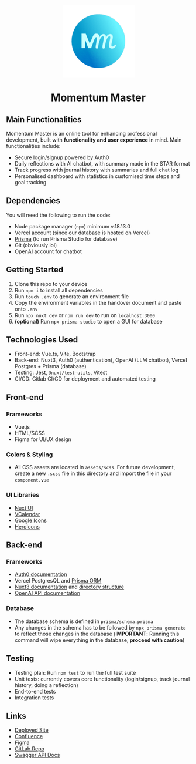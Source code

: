 <div align="center">
  <img src="./public/mmlogo-resized.png" align="center">
  <h1>Momentum Master</h1>
</div>

## Main Functionalities
Momentum Master is an online tool for enhancing professional development, built with **functionality and user experience** in mind. Main functionalities include:
- Secure login/signup powered by Auth0
- Daily reflections with AI chatbot, with summary made in the STAR format
- Track progress with journal history with summaries and full chat log
- Personalised dashboard with statistics in customised time steps and goal tracking

## Dependencies
You will need the following to run the code:
- Node package manager (`npm`) minimum v.18.13.0
- Vercel account (since our database is hosted on Vercel)
- [Prisma](https://www.prisma.io/docs) (to run Prisma Studio for database)
- Git (obviously lol)
- OpenAI account for chatbot

## Getting Started
1. Clone this repo to your device
2. Run `npm i` to install all dependencies
3. Run `touch .env` to generate an environment file
4. Copy the environment variables in the handover document and paste onto `.env`
5. Run `npx nuxt dev` or `npm run dev` to run on `localhost:3000`
6. **(optional)** Run `npx prisma studio` to open a GUI for database

## Technologies Used
- Front-end: Vue.ts, Vite, Bootstrap
- Back-end: Nuxt3, Auth0 (authentication), OpenAI (LLM chatbot), Vercel Postgres + Prisma (database)
- Testing: Jest, `@nuxt/test-utils`, Vitest
- CI/CD: Gitlab CI/CD for deployment and automated testing

## Front-end
### Frameworks
- Vue.js
- HTML/SCSS
- Figma for UI/UX design
### Colors & Styling
- All CSS assets are located in `assets/scss`. For future development, create a new `.scss` file in this directory and import the file in your `component.vue`
### UI Libraries
- [Nuxt UI](https://ui.nuxt.com/)
- [VCalendar](https://vcalendar.io/)
- [Google Icons](https://fonts.google.com/icons)
- [HeroIcons](https://heroicons.com/)

## Back-end
### Frameworks
- [Auth0 documentation](https://auth0.com/docs)
- Vercel PostgresQL and [Prisma ORM](https://www.prisma.io/docs)
- [Nuxt3 documentation](https://nuxt.com/docs/) and [directory structure](https://nuxt.com/docs/guide/directory-structure/app)
- [OpenAI API documentation](https://platform.openai.com/docs/api-reference/introduction)
### Database
- The database schema is defined in `prisma/schema.prisma`
- Any changes in the schema has to be followed by `npx prisma generate` to reflect those changes in the database (**IMPORTANT**: Running this command will wipe everything in the database, **proceed with caution**)

## Testing
- Testing plan: Run `npm test` to run the full test suite
- Unit tests: currently covers core functionality (login/signup, track journal history, doing a reflection)
- End-to-end tests
- Integration tests

## Links
- [Deployed Site](https://momentum-master-no-moss-git-de-4810e3-daniels-projects-44b73513.vercel.app/)
- [Confluence](https://no-moss-group-6.atlassian.net/wiki/spaces/SD/overview)
- [Figma](https://www.figma.com/design/L1rIo3iazou9FjrDB5z49U/No-moss-Momentum-Master?node-id=94-732&node-type=FRAME&t=4nPZvqUS2wPeS8Ek-0)
- [GitLab Repo](https://gitlab.com/duongdh5/momentum-master)
- [Swagger API Docs]()